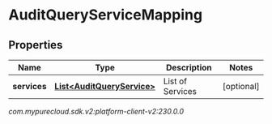 # AuditQueryServiceMapping


## Properties

| Name | Type | Description | Notes |
| ------------ | ------------- | ------------- | ------------- |
| **services** | [**List&lt;AuditQueryService&gt;**](AuditQueryService) | List of Services |  [optional] |




_com.mypurecloud.sdk.v2:platform-client-v2:230.0.0_
